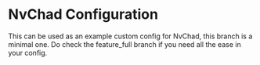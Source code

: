 # NvChad Configuration

This can be used as an example custom config for NvChad, this branch is a minimal one. Do check the feature_full branch if you need all the ease in your config.

